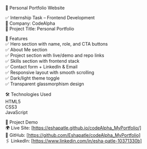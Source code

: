 💼 Personal Portfolio Website

✅ Internship Task – Frontend Development  
🏢 Company: CodeAlpha  
📄 Project Title: Personal Portfolio 

🔹 Features  
    ✅ Hero section with name, role, and CTA buttons  
    ✅ About Me section  
    ✅ Project section with live/demo and repo links  
    ✅ Skills section with frontend stack  
    ✅ Contact form + LinkedIn & Email  
    ✅ Responsive layout with smooth scrolling  
    ✅ Dark/light theme toggle  
    ✅ Transparent glassmorphism design

🛠 Technologies Used  
    HTML5  
    CSS3  
    JavaScript

🔗 Project Demo  
🌍 Live Site: [https://eshapatle.github.io/codeAlpha_MyPortfolio/]  
📂 GitHub: [https://github.com/Eshapatle/codeAlpha_MyPortfolio]  
🖇 LinkedIn: [https://www.linkedin.com/in/esha-patle-10371330b]
